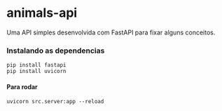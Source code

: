 # animals-api

Uma API simples desenvolvida com FastAPI para fixar alguns conceitos.

### Instalando as dependencias

```
pip install fastapi
pip install uvicorn
```

#### Para rodar
```
uvicorn src.server:app --reload
```

